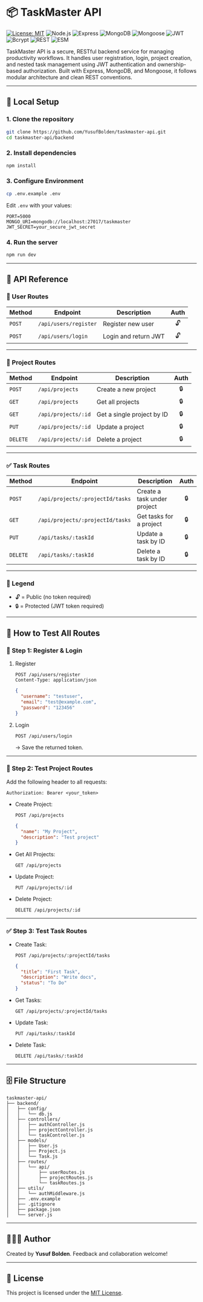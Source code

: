 # 📦 TaskMaster API

[![License: MIT](https://img.shields.io/badge/License-MIT-green.svg)](https://opensource.org/licenses/MIT)
![Node.js](https://img.shields.io/badge/Node.js-18.x-green?logo=node.js)
![Express](https://img.shields.io/badge/Express.js-Backend-black?logo=express)
![MongoDB](https://img.shields.io/badge/MongoDB-Database-brightgreen?logo=mongodb)
![Mongoose](https://img.shields.io/badge/Mongoose-ODM-darkred?logo=mongoose)
![JWT](https://img.shields.io/badge/JWT-Auth-blue?logo=jsonwebtokens)
![Bcrypt](https://img.shields.io/badge/Bcrypt-Hashing-yellow?logo=security)
![REST](https://img.shields.io/badge/API-Type--REST-blue)
![ESM](https://img.shields.io/badge/Modules-Type--ESM-orange)

TaskMaster API is a secure, RESTful backend service for managing productivity workflows. It handles user registration, login, project creation, and nested task management using JWT authentication and ownership-based authorization. Built with Express, MongoDB, and Mongoose, it follows modular architecture and clean REST conventions.

---

## 🚀 Local Setup

### 1. Clone the repository

```bash
git clone https://github.com/YusufBolden/taskmaster-api.git
cd taskmaster-api/backend
```

### 2. Install dependencies

```bash
npm install
```

### 3. Configure Environment

```bash
cp .env.example .env
```

Edit `.env` with your values:

```env
PORT=5000
MONGO_URI=mongodb://localhost:27017/taskmaster
JWT_SECRET=your_secure_jwt_secret
```

### 4. Run the server

```bash
npm run dev
```

---

## 📮 API Reference

### 👤 User Routes

| Method | Endpoint              | Description              | Auth |
|--------|-----------------------|--------------------------|:----:|
| `POST` | `/api/users/register` | Register new user        | 🔓   |
| `POST` | `/api/users/login`    | Login and return JWT     | 🔓   |

---

### 📁 Project Routes

| Method  | Endpoint              | Description                 | Auth |
|---------|-----------------------|-----------------------------|:----:|
| `POST`  | `/api/projects`       | Create a new project        | 🔒   |
| `GET`   | `/api/projects`       | Get all projects            | 🔒   |
| `GET`   | `/api/projects/:id`   | Get a single project by ID  | 🔒   |
| `PUT`   | `/api/projects/:id`   | Update a project            | 🔒   |
| `DELETE`| `/api/projects/:id`   | Delete a project            | 🔒   |

---

### ✅ Task Routes

| Method  | Endpoint                                | Description                  | Auth |
|---------|-----------------------------------------|------------------------------|:----:|
| `POST`  | `/api/projects/:projectId/tasks`        | Create a task under project  | 🔒   |
| `GET`   | `/api/projects/:projectId/tasks`        | Get tasks for a project      | 🔒   |
| `PUT`   | `/api/tasks/:taskId`                    | Update a task by ID          | 🔒   |
| `DELETE`| `/api/tasks/:taskId`                    | Delete a task by ID          | 🔒   |

---

### 🔐 Legend

- 🔓 = Public (no token required)
- 🔒 = Protected (JWT token required)

---

## 🧪 How to Test All Routes

### 🔐 Step 1: Register & Login

1. Register
    ```http
    POST /api/users/register
    Content-Type: application/json
    ```
    ```json
    {
      "username": "testuser",
      "email": "test@example.com",
      "password": "123456"
    }
    ```

2. Login
    ```http
    POST /api/users/login
    ```
    → Save the returned token.

---

### 📁 Step 2: Test Project Routes

Add the following header to all requests:
```
Authorization: Bearer <your_token>
```

- Create Project:
  ```http
  POST /api/projects
  ```
  ```json
  {
    "name": "My Project",
    "description": "Test project"
  }
  ```

- Get All Projects:
  ```http
  GET /api/projects
  ```

- Update Project:
  ```http
  PUT /api/projects/:id
  ```

- Delete Project:
  ```http
  DELETE /api/projects/:id
  ```

---

### ✅ Step 3: Test Task Routes

- Create Task:
  ```http
  POST /api/projects/:projectId/tasks
  ```
  ```json
  {
    "title": "First Task",
    "description": "Write docs",
    "status": "To Do"
  }
  ```

- Get Tasks:
  ```http
  GET /api/projects/:projectId/tasks
  ```

- Update Task:
  ```http
  PUT /api/tasks/:taskId
  ```

- Delete Task:
  ```http
  DELETE /api/tasks/:taskId
  ```

---

## 🗄️ File Structure

```
taskmaster-api/
├── backend/
│   ├── config/
│   │   └── db.js
│   ├── controllers/
│   │   ├── authController.js
│   │   ├── projectController.js
│   │   └── taskController.js
│   ├── models/
│   │   ├── User.js
│   │   ├── Project.js
│   │   └── Task.js
│   ├── routes/
│   │   └── api/
│   │       ├── userRoutes.js
│   │       ├── projectRoutes.js
│   │       └── taskRoutes.js
│   ├── utils/
│   │   └── authMiddleware.js
│   ├── .env.example
│   ├── .gitignore
│   ├── package.json
│   └── server.js
```

---

## 🧑🏿‍💻 Author

Created by **Yusuf Bolden**. Feedback and collaboration welcome!

---

## 📄 License

This project is licensed under the [MIT License](https://opensource.org/licenses/MIT).